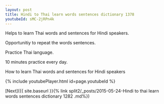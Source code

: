 ```yaml
---
layout: post
title: Hindi to Thai learn words sentences dictionary 1378 
youtubeId: sMC-2jRPn4k
---
```

 
 
Helps to learn Thai words and sentences for Hindi speakers.

Opportunitiy to repeat the words sentences. 

Practice Thai language. 
 
10 minutes practice every day. 
 
How to learn Thai words and sentences for Hindi speakers 
 
{% include youtubePlayer.html id=page.youtubeId %}
 
 
[Next]({{ site.baseurl }}{% link  split2/_posts/2015-05-24-Hindi to thai learn words sentences dictionary 1282 .md%})
 
